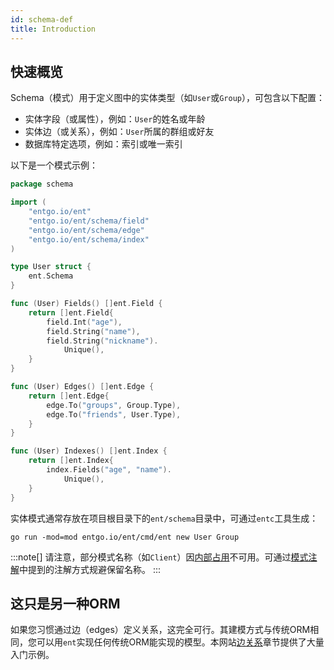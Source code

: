 ```yaml
---
id: schema-def
title: Introduction
---
```


## 快速概览

Schema（模式）用于定义图中的实体类型（如`User`或`Group`），可包含以下配置：

- 实体字段（或属性），例如：`User`的姓名或年龄
- 实体边（或关系），例如：`User`所属的群组或好友
- 数据库特定选项，例如：索引或唯一索引

以下是一个模式示例：

```go
package schema

import (
	"entgo.io/ent"
	"entgo.io/ent/schema/field"
	"entgo.io/ent/schema/edge"
	"entgo.io/ent/schema/index"
)

type User struct {
	ent.Schema
}

func (User) Fields() []ent.Field {
	return []ent.Field{
		field.Int("age"),
		field.String("name"),
		field.String("nickname").
			Unique(),
	}
}

func (User) Edges() []ent.Edge {
	return []ent.Edge{
		edge.To("groups", Group.Type),
		edge.To("friends", User.Type),
	}
}

func (User) Indexes() []ent.Index {
	return []ent.Index{
		index.Fields("age", "name").
			Unique(),
	}
}
```

实体模式通常存放在项目根目录下的`ent/schema`目录中，可通过`entc`工具生成：

```console
go run -mod=mod entgo.io/ent/cmd/ent new User Group
```

:::note[]
请注意，部分模式名称（如`Client`）因[内部占用](https://pkg.go.dev/entgo.io/ent/entc/gen#ValidSchemaName)不可用。可通过[模式注解](schema-annotations.md#custom-table-name)中提到的注解方式规避保留名称。
:::

## 这只是另一种ORM

如果您习惯通过边（edges）定义关系，这完全可行。其建模方式与传统ORM相同，您可以用`ent`实现任何传统ORM能实现的模型。本网站[边关系](schema-edges.mdx)章节提供了大量入门示例。